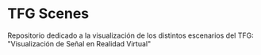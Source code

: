 # TFG Scenes
Repositorio dedicado a la visualización de los distintos escenarios del TFG: "Visualización de Señal en Realidad Virtual"

